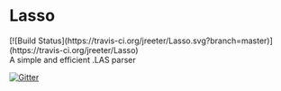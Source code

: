 <h1>Lasso</h1>
[![Build Status](https://travis-ci.org/jreeter/Lasso.svg?branch=master)](https://travis-ci.org/jreeter/Lasso)
<br/>
A simple and efficient .LAS parser


[![Gitter](https://badges.gitter.im/Join%20Chat.svg)](https://gitter.im/jreeter/Lasso?utm_source=badge&utm_medium=badge&utm_campaign=pr-badge&utm_content=badge)